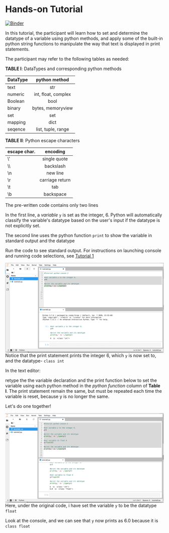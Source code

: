 # Hands-on Tutorial

[![Binder](https://mybinder.org/badge_logo.svg)](https://mybinder.org/v2/gh/biovcnet/pythonBinderContent-L2/master?urlpath=lab)

In this tutorial, the participant will learn how to set and determine the datatype of a variable using python methods,
and apply some of the built-in python string functions to manipulate the way that text is displayed in print statements. 

The participant may refer to the following tables as needed:

**TABLE I**: DataTypes and corresponding python methods


| DataType      |python method        |
| ------------- |:------------------: |
| text          | str                 |
| numeric       | int, float, complex |
| Boolean       | bool                |
| binary        | bytes, memoryview   |
| set           | set                 |
| mapping       | dict                |
| seqence       | list, tuple, range  |

**TABLE II**: Python escape characters

| escape char.  | encoding            |
| ------------- |:------------------: |
| \\'           | single quote        |
| \\\           | backslash           |
| \n            | new line            |
| \r            | carriage return     |
| \t            | tab                 |
| \b            | backspace           |

The pre-written code contains only two lines

In the first line, a *variable* `y` is set as the integer, 6. Python will automatically classify the variable's datatype based on the user's input if the datatype is not explicitly set. 

The second line uses the python function `print` to show the variable in standard output and the datatype

Run the code to see standard output. For instructions on launching console and running code selections, see [Tutorial 1](https://github.com/biovcnet/python/tree/master/Lesson1)

<img align="left" src="/Lesson2/Images/L2Im1.png" width="900px" style="padding-right: 15px">

Notice that the print statement prints the integer 6, which `y` is now set to, and the datatype- `class int`


In the text editor:

retype the the variable declaration and the print function below to set the variable using each python method in the *python function* column of **Table I**. The print statement remain the same, but must be repeated each time the variable is reset,
because y is no longer the same.

Let's do one together!

<img align="left" src="/Lesson2/Images/L2Im2.png" width="900px" style="padding-right: 15px">

Here, under the original code, i have set the variable `y` to be the datatype `float`

Look at the console, and we can see that `y` now prints as 6.0 because it is `class float`
